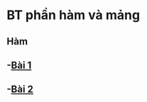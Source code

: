 # BT phần hàm và mảng
## Hàm
## -[Bài 1](https://jdoodle.com/a/5HKW)
## -[Bài 2](https://jdoodle.com/a/5HKX)
